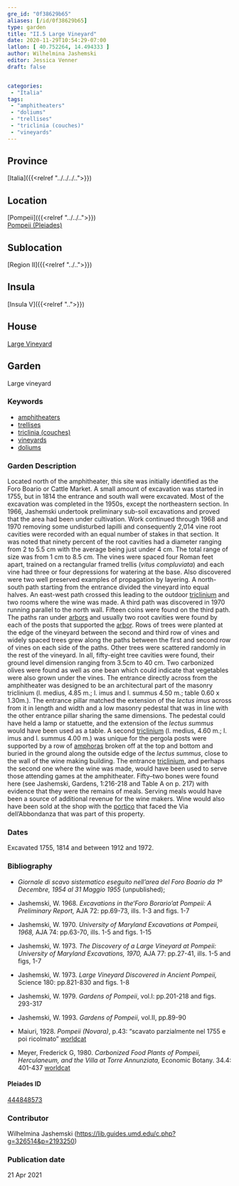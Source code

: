 ```yaml
---
gre_id: "0f38629b65"
aliases: [/id/0f38629b65]
type: garden
title: "II.5 Large Vineyard"
date: 2020-11-29T10:54:29-07:00
latlon: [ 40.752264, 14.494333 ]
author: Wilhelmina Jashemski
editor: Jessica Venner
draft: false


categories:
 - "Italia"
tags:
 - "amphitheaters"
 - "doliums"
 - "trellises"
 - "triclinia (couches)"
 - "vineyards"
---
```


## Province
[Italia]({{<relref "../../../..">}})

## Location

[Pompeii]({{<relref "../../..">}}) \
[Pompeii (Pleiades)](https://pleiades.stoa.org/places/433032)
<!--### Location Description-->

<!-- LEAVE THIS BLANK FOR NOW -->
## Sublocation
[Region II]({{<relref "../..">}})

## Insula
[Insula V]({{<relref "..">}})

## House
[Large Vineyard](https://pleiades.stoa.org/places/444848573)




## Garden
Large vineyard

### Keywords
- [amphitheaters](http://vocab.getty.edu/page/aat/300007128)
- [trellises](http://vocab.getty.edu/page/aat/300006785)
- [triclinia (couches)](http://vocab.getty.edu/page/aat/300142552)
- [vineyards](http://vocab.getty.edu/page/aat/300000248)
- [doliums](http://vocab.getty.edu/page/aat/300400601)




### Garden Description
Located north of the amphitheater, this site was initially identified as the Foro Boario or Cattle Market.  A small amount of excavation was started in 1755, but in 1814 the entrance and south wall were excavated. Most of the excavation was completed in the 1950s, except the northeastern section. In 1966, Jashemski undertook preliminary sub-soil excavations and proved that the area had been under cultivation. Work continued through 1968 and 1970 removing some undisturbed lapilli and consequently 2,014 vine root cavities were recorded with an equal number of stakes in that section. It was noted that ninety percent of the root cavities had a diameter ranging from 2 to 5.5 cm with the average being just under 4 cm. The total range of size was from 1 cm to 8.5 cm. The vines were spaced four Roman feet apart, trained on a rectangular framed trellis (*vitus compluviata*) and each vine had three or four depressions for watering at the base. Also discovered were two well preserved examples of propagation by layering.
A north-south path starting from the entrance divided the vineyard into equal halves. An east-west path crossed this leading to the outdoor [triclinium](http://vocab.getty.edu/page/aat/300004359) and two rooms where the wine was made. A third path was discovered in 1970 running parallel to the north wall. Fifteen coins were found on the third path. The paths ran under [arbors](http://vocab.getty.edu/page/aat/300006781) and usually two root cavities were found by each of the posts that supported the [arbor](http://vocab.getty.edu/page/aat/300006781).
Rows of trees were planted at the edge of the vineyard between the second and third row of vines and widely spaced trees grew along the paths between the first and second row of vines on each side of the paths. Other trees were scattered randomly in the rest of the vineyard. In all, fifty-eight tree cavities were found, their ground level dimension ranging from 3.5cm to 40 cm. Two carbonized olives were found as well as one bean which could indicate that vegetables were also grown under the vines.
The entrance directly across from the amphitheater was designed to be an architectural part of the masonry triclinium (l. medius, 4.85 m.; l. imus and l. summus 4.50 m.; table 0.60 x 1.30m.). The entrance pillar matched the extension of the *lectus imus* across from it in length and width and a low masonry pedestal that was in line with the other entrance pillar sharing the same dimensions. The pedestal could have held a lamp or statuette, and the extension of the *lectus summus* would have been used as a table. A second [triclinium](http://vocab.getty.edu/page/aat/300004359) (l. medius, 4.60 m.; l. imus and l. summus 4.00 m.) was unique for the pergola posts were supported by a row of [amphoras](http://vocab.getty.edu/page/aat/300148696) broken off at the top and bottom and buried in the ground along the outside edge of the *lectus summus*, close to the wall of the wine making building. The entrance [triclinium](http://vocab.getty.edu/page/aat/300004359), and perhaps the second one where the wine was made, would have been used to serve those attending games at the amphitheater. Fifty–two bones were found here (see Jashemski, Gardens, 1:216-218 and Table A on p. 217) with evidence that they were the remains of meals. Serving meals would have been a source of additional revenue for the wine makers. Wine would also have been sold at the shop with the [portico](http://vocab.getty.edu/page/aat/300004145) that faced the Via dell’Abbondanza that was part of this property.


<!--Plans
{{< image src="Fig. 23, II.v. 7.34.66.jpg" alt="large space of site." title="site overview 1">}}

{{< image src="Fig. 24, II.v. 8.34.66.jpg" alt="stuff measured the size of the hole." title="excavation detail 1">}}

{{< image src="Fig. 25, II.v. 27.26.66.jpg" alt="work on the site excavation." title="excavation work">}}

{{< image src="Fig. 26, II.v. 36.26.66.jpg" alt="the excavation site looked like a T shape with many fragments  ." title="one excavation site">}}

{{< image src="Fig. 27, II.v. 36.17.66.jpg" alt="the excavated bones  ." title="the excavated bones">}}

{{< image src="Fig. 28, II.v. 36.19.66.jpg" alt="the excavated holes  ." title="the excavated holes">}}

{{< image src="Fig. 29, II.v. 37.9.66.jpg" alt="people sit on the excavated root cavities, looking at the remains  ." title="excavated root cavities">}}

{{< image src="Fig. 30, II.v. 4.16.68.jpg" alt="people are working on the excavation work ." title="work on the excavation">}}

{{< image src="Fig. 31, II.v. 4.21.68.jpg" alt="the trees in the site ." title="trees in the site">}}

{{< image src="Fig. 32, II.v. 1.28.68.jpg" alt="stuff looked at the site, the site is large ." title="large excavated site">}}

{{< image src="Fig. 33, II.v 24.10.68.jpg" alt="stuff rest near the site, the site is large with arranged stones." title="large excavated site with the arranged stones">}}

{{< image src="Fig. 34, II.v. 22.15.68.jpg" alt="stuff worked on the excavation." title="excavation on one site">}}

{{< image src="Fig. 35, II.v. 26.20.68.jpg" alt="stuff worked on the hole." title="one hole work">}}

{{< image src="Fig. 36, II.v. 26.32.68.jpg" alt="one size of the hole and another remains." title="hole and remains">}}

{{< image src="Fig. 37, II.v. 26.34.68.jpg" alt="a line of holes." title="a line of holes">}}

{{< image src="Fig. 38, II.v. 27.36.68.jpg" alt="one stuff." title="archeologist">}}

{{< image src="Fig. 39, II.v. 28.6.68.jpg" alt="fragments and gravel near the wall." title="fragments">}}

{{< image src="Fig. 40, II.v. 33.14.68.jpg" alt="people were working at the excavation and discussing something." title="part of site overview">}}

{{< image src="Fig. 41, II.v. 44.34.68.jpg" alt="working on one hole." title="one hole">}}

{{< image src="Fig. 42, II.v. 51.13.68.jpg" alt="three different shape holes." title="three holes">}}

{{< image src="Fig. 43, II.v. 56.29.68.jpg" alt="a line-shape hole." title="a line-shape hole">}}

{{< image src="Fig. 44, II.v. 58.3.68.jpg" alt="the remains." title="stone remains 1">}}

{{< image src="Fig. 45, II.v. 58.4.68.jpg" alt="the remains detail." title="stone remains detail ">}}

{{< image src="Fig. 46, II.v. 58.9.68.jpg" alt="site view." title="site view ">}}

{{< image src="Fig. 47, II.v. 10.8.70.jpg" alt="four people are working on the excavation." title="excavation work ">}}

{{< image src="Fig. 48, II.v. 11.23.70.jpg" alt="site view." title="site view">}}

{{< image src="Fig. 49, II.v. 7.29.70.jpg" alt="site with wild flowers." title="site with wild flowers ">}}

{{< image src="Fig. 50, II.v. 7.29.70.jpg" alt="line holes" title="line holes ">}}

{{< image src="Fig. 51, II.v. 7.29.70.jpg" alt="another three holes" title="three holes details ">}}

{{< image src="Fig. 52, II.v. 14.3.70.jpg" alt="holes details" title="holes details ">}}

{{< image src="Fig. 52, II.v. 14.3.70.jpg" alt="holes details" title="holes details ">}}


{{< image src="Fig. 53, II.v. 14.20.70.jpg" alt="man was working on the hole" title="works on the hole ">}}

{{< image src="Fig. 54, II.v. 14.36.70.jpg" alt="one view of the site" title="one view of the site ">}}

{{< image src="Fig. 55, II.v. 15.7.70.jpg" alt="people gathered to discuss on something" title="people discussion ">}}

{{< image src="Fig. 56, II.v. 15.9.70.jpg" alt="hole detail" title="hole finding ">}}

{{< image src="Fig. 57, II.v. 15.11.70.jpg" alt="people put mud in the hole" title="hole work">}}


{{< image src="Fig. 58, II.v. 16.28.70.jpg" alt="fix the hole" title="hole fix ">}}

{{< image src="Fig. 59, II.v. 16.38.70.jpg" alt="people worked on the excavation" title="excavation work ">}}

{{< image src="Fig. 60 II.v. 18.3.70.jpg" alt="the excavation" title="the excavation ">}}-->

### Dates
Excavated 1755, 1814 and between 1912 and 1972.

### Bibliography
- *Giornale di scavo sistematico eseguito nell’area del Foro Boario da 1º Decembre, 1954 al 31 Maggio 1955* (unpublished);


- Jashemski, W. 1968. *Excavations in the‘Foro Borario’at Pompeii: A Preliminary Report,* AJA 72: pp.69-73, ills. 1-3 and figs. 1-7

- Jashemski, W. 1970. *University of Maryland Excavations at Pompeii, 1968,* AJA 74: pp.63-70, ills. 1-5 and figs. 1-15

- Jashemski, W. 1973. *The Discovery of a Large Vineyard at Pompeii: University of Maryland Excavations, 1970,* AJA 77: pp.27-41, ills. 1-5 and figs, 1-7

- Jashemski, W. 1973. *Large Vineyard Discovered in Ancient Pompeii,* Science 180: pp.821-830 and figs. 1-8

- Jashemski, W. 1979. *Gardens of Pompeii*, vol.I: pp.201-218 and figs. 293-317

- Jashemski, W. 1993. *Gardens of Pompeii*, vol.II, pp.89-90

- Maiuri, 1928. *Pompeii (Novara)*, p.43: “scavato parzialmente nel 1755 e poi ricolmato” [worldcat](http://www.worldcat.org/oclc/2992975)

- Meyer, Frederick G, 1980. *Carbonized Food Plants of Pompeii, Herculaneum, and the Villa at Torre Annunziata,* Economic Botany. 34.4: 401-437 [worldcat](http://www.worldcat.org/oclc/5656581658)





<!--#### Periodo ID-->

<!-- [PERIODO_ID](https://pleiades.stoa.org/places/PLEIADES_ID) -->

#### Pleiades ID

[444848573](https://pleiades.stoa.org/places/444848573)




### Contributor
Wilhelmina Jashemski (https://lib.guides.umd.edu/c.php?g=326514&p=2193250)


### Publication date

21 Apr 2021

<!--### Related articles-->

<!-- Links to other related articles. Leave blank for now -->

